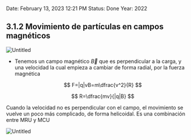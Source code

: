 
Date: February 13, 2023 12:21 PM
Status: Done
Year: 2022

## 3.1.2 Movimiento de partículas en campos magnéticos

![Untitled](_private/Images/Movimiento%20de%20partículas%20en%20campos%20magnéticos/Untitled.png)

- Tenemos un campo magnético $\vec{B}$ que es perpendicular a la carga, y una velocidad la cual empieza a cambiar de forma radial, por la fuerza magnética
    
    $$
    F=|q|vB=m\dfrac{v^2}{R}
    $$
    
    $$
    R=\dfrac{mv}{|q|B}
    $$
    

Cuando la velocidad no es perpendicular con el campo, el movimiento se vuelve un poco más complicado, de forma helicoidal. Es una combinación entre MRU y MCU

![Untitled](_private/Images/Movimiento%20de%20partículas%20en%20campos%20magnéticos/Untitled%201.png)